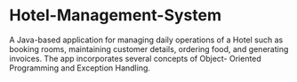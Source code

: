 # Hotel-Management-System
A Java-based application for managing daily operations of a Hotel such as booking rooms, maintaining customer details, ordering food, and generating invoices. The app incorporates several concepts of Object- Oriented Programming and Exception Handling.
